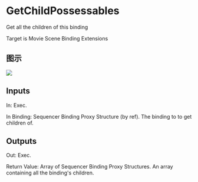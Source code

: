 # GetChildPossessables

Get all the children of this binding

Target is Movie Scene Binding Extensions

## 图示

![]($-20221218-20541682.png)

## Inputs

In: Exec.

In Binding: Sequencer Binding Proxy Structure (by ref). The binding to to get children of.  

## Outputs

Out: Exec.

Return Value: Array of Sequencer Binding Proxy Structures. An array containing all the binding's children.

